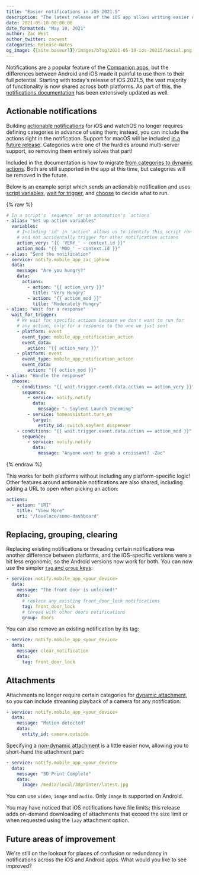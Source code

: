 ```yaml
---
title: "Easier notifications in iOS 2021.5"
description: "The latest release of the iOS app allows writing easier notifications for both mobile apps."
date: 2021-05-10 00:00:00
date_formatted: "May 10, 2021"
author: Zac West
author_twitter: zacwest
categories: Release-Notes
og_image: {{site.baseurl}}/images/blog/2021-05-10-ios-20215/social.png
---
```


Notifications are a popular feature of the [Companion apps](https://companion.home-assistant.io), but the differences between Android and iOS made it painful to use them to their full potential. Starting with today's release of iOS 2021.5, the vast majority of functionality is now shared across both platforms. As part of this, the [notifications documentation](https://companion.home-assistant.io/docs/notifications/notifications-basic/) has been extensively updated as well.

## Actionable notifications

Building [actionable notifications](https://companion.home-assistant.io/docs/notifications/actionable-notifications) for iOS and watchOS no longer requires defining categories in advance of using them; instead, you can include the actions right in the notification. Support for macOS will be included [in a future release](https://github.com/home-assistant/iOS/issues/1592). Categories were one of the hurdles around multi-server support, so removing them entirely solves that part!

Included in the documentation is how to migrate [from categories to dynamic actions](https://companion.home-assistant.io/docs/notifications/actionable-notifications#migrating-from-ios-20214-and-earlier). Both are still supported in the app at this time, but categories will be removed in the future.

Below is an example script which sends an actionable notification and uses [script variables](/docs/scripts/#variables), [wait for trigger](/docs/scripts/#wait-for-trigger), and [choose](/docs/scripts/#choose-a-group-of-actions) to decide what to run.

{% raw %}

```yaml
# In a script's `sequence` or an automation's `actions`
- alias: "Set up action variables"
  variables:
    # Including 'id' in 'action' allows us to identify this script run
    # and not accidentally trigger for other notification actions
    action_very: "{{ 'VERY_' ~ context.id }}"
    action_mod: "{{ 'MOD_' ~ context.id }}"
- alias: "Send the notification"
  service: notify.mobile_app_zac_iphone
  data:
    message: "Are you hungry?"
    data:
      actions:
        - action: "{{ action_very }}"
          title: "Very Hungry"
        - action: "{{ action_mod }}"
          title: "Moderately Hungry"
- alias: "Wait for a response"
  wait_for_trigger:
    # We wait for specific actions because we don't want to run for 
    # any action, only for a response to the one we just sent
    - platform: event
      event_type: mobile_app_notification_action
      event_data:
        action: "{{ action_very }}"
    - platform: event
      event_type: mobile_app_notification_action
      event_data:
        action: "{{ action_mod }}"
- alias: "Handle the response"
  choose:
    - conditions: "{{ wait.trigger.event.data.action == action_very }}"
      sequence:
        - service: notify.notify
          data:
            message: "⚠️ Soylent Launch Incoming"
        - service: homeassistant.turn_on
          target:
            entity_id: switch.soylent_dispenser
    - conditions: "{{ wait.trigger.event.data.action == action_mod }}"
      sequence:
        - service: notify.notify
          data:
            message: "Anyone want to grab a croissant? -Zac"
```

{% endraw %}

This works for both platforms without including any platform-specific logic! Other features around actionable notifications are also shared, including adding a URL to open when picking an action:

```yaml
actions:
  - action: "URI"
    title: "View More"
    uri: "/lovelace/some-dashboard"
```

## Replacing, grouping, clearing

Replacing existing notifications or threading certain notifications was another difference between platforms, and the iOS-specific versions were a bit less ergonomic, so the Android versions now work for both. You can now use the simpler [`tag` and `group` keys](https://companion.home-assistant.io/docs/notifications/notifications-basic):

```yaml
- service: notify.mobile_app_<your_device>
  data:
    message: "The front door is unlocked!"
    data:
      # replace any existing front_door_lock notifications
      tag: front_door_lock
      # thread with other doors notifications
      group: doors
```

You can also remove an existing notification by its tag:

```yaml
- service: notify.mobile_app_<your_device>
  data:
    message: clear_notification
    data:
      tag: front_door_lock
```

## Attachments

Attachments no longer require certain categories for [dynamic attachment](https://companion.home-assistant.io/docs/notifications/dynamic-content), so you can include streaming playback of a camera for any notification:

```yaml
- service: notify.mobile_app_<your_device>
  data:
    message: "Motion detected"
    data:
      entity_id: camera.outside
```

Specifying a [non-dynamic attachment](https://companion.home-assistant.io/docs/notifications/notification-attachments) is a little easier now, allowing you to short-hand the attachment part:

```yaml
- service: notify.mobile_app_<your_device>
  data:
    message: "3D Print Complete"
    data:
      image: /media/local/3dprinter/latest.jpg
```

You can use `video`, `image` and `audio`. Only `image` is supported on Android.

You may have noticed that iOS notifications have file limits; this release adds on-demand downloading of attachments that exceed the size limit or when requested using the `lazy` attachment option.

## Future areas of improvement

We're still on the lookout for places of confusion or redundancy in notifications across the iOS and Android apps. What would you like to see improved?
